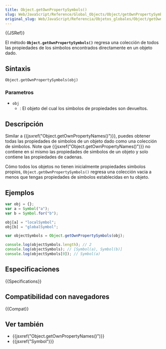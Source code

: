 ```yaml
---
title: Object.getOwnPropertySymbols()
slug: Web/JavaScript/Reference/Global_Objects/Object/getOwnPropertySymbols
original_slug: Web/JavaScript/Referencia/Objetos_globales/Object/getOwnPropertySymbols
---
```


{{JSRef}}

El método **`Object.getOwnPropertySymbols()`** regresa una colección de todos las propiedades de los simbolos encontrados directamente en un objeto dado.

## Síntaxis

```
Object.getOwnPropertySymbols(obj)
```

### Parametros

- `obj`
  - : El objeto del cual los simbolos de propiedades son devueltos.

## Descripción

Similar a {{jsxref("Object.getOwnPropertyNames()")}}, puedes obtener todas las propiedades de simbolos de un objeto dado como una colección de simbolos. Note que {{jsxref("Object.getOwnPropertyNames()")}} no contiene en sí mismo las propiedades de simbolos de un objeto y solo contiene las propiedades de cadenas.

Cómo todos los objetos no tienen inicialmente propiedades simbolos propios, `Object.getOwnPropertySymbols()` regresa una colección vacia a menos que tengas propiedades de simbolos establecidas en tu objeto.

## Ejemplos

```js
var obj = {};
var a = Symbol("a");
var b = Symbol.for("b");

obj[a] = "localSymbol";
obj[b] = "globalSymbol";

var objectSymbols = Object.getOwnPropertySymbols(obj);

console.log(objectSymbols.length); // 2
console.log(objectSymbols); // [Symbol(a), Symbol(b)]
console.log(objectSymbols[0]); // Symbol(a)
```

## Especificaciones

{{Specifications}}

## Compatibilidad con navegadores

{{Compat}}

## Ver también

- {{jsxref("Object.getOwnPropertyNames()")}}
- {{jsxref("Symbol")}}
